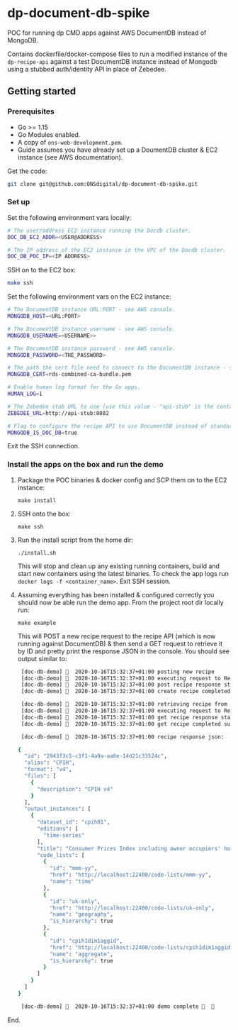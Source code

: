 # dp-document-db-spike

POC for running dp CMD apps against AWS DocumentDB instead of MongoDB. 

Contains dockerfile/docker-compose files to run a modified instance of the `dp-recipe-api` against a test DocumentDB 
instance instead of Mongodb using a stubbed auth/identity API in place of Zebedee.

## Getting started

### Prerequisites
- Go >= 1.15
- Go Modules enabled.
- A copy of `ons-web-development.pem`.
- Guide assumes you have already set up a DoumentDB cluster & EC2 instance (see AWS documentation).

Get the code:
```bash
git clone git@github.com:ONSdigital/dp-document-db-spike.git
```

### Set up
Set the following environment vars locally:
```bash
# The user/address EC2 instance running the Docdb cluster.
DOC_DB_EC2_ADDR=<USER@ADDRESS>

# The IP address of the EC2 instance in the VPC of the Docdb cluster.
DOC_DB_POC_IP=<IP ADDRESS>
```
SSH on to the EC2 box:
```bash
make ssh
```

Set the following environment vars on the EC2 instance:

```bash
# The DocumentDB instance URL:PORT - see AWS console.
MONGODB_HOST=<URL:PORT>

# The DocumentDB instance username - see AWS console.
MONGODB_USERNAME=<USERNAME>>

# The DocumentDB instance password - see AWS console.
MONGODB_PASSWORD=<THE_PASSWORD>

# The path the cert file need to connect to the DocumentDB instance - see AWS console.
MONGODB_CERT=rds-combined-ca-bundle.pem

# Enable human log format for the Go apps. 
HUMAN_LOG=1

# The Zebedee stub URL to use (use this value - "api-stub" is the container name in the docker-compose.yml)
ZEBEDEE_URL=http://api-stub:8082

# Flag to configure the recipe API to use DocumentDB instead of standard Mongo.
MONGODB_IS_DOC_DB=true
```
Exit the SSH connection.

### Install the apps on the box and run the demo

1) Package the POC binaries & docker config and SCP them on to the EC2 instance:
    ```
    make install
    ```

2) SSH onto the box:
    ```
    make ssh
    ```

3) Run the install script from the home dir:
    ```
    ./install.sh
    ```
    This will stop and clean up any existing running containers, build and start new containers using the latest 
    binaries. To check the app logs run `docker logs -f <container_name>`. Exit SSH session.

4) Assuming everything has been installed & configured correctly you should now be able run the demo app. From the project root dir locally run:
   ```
   make example
   ```
   This will POST a new recipe request to the recipe API (which is now running against DocumentDB) & then send a GET request to retrieve it 
   by ID and pretty print the response JSON in the console. You should see output similar to:
   
   ```bash
    [doc-db-demo] 🦄  2020-10-16T15:32:37+01:00 posting new recipe
    [doc-db-demo] 🦄  2020-10-16T15:32:37+01:00 executing request to Recipe API
    [doc-db-demo] 🦄  2020-10-16T15:32:37+01:00 post recipe response status OK
    [doc-db-demo] 🦄  2020-10-16T15:32:37+01:00 create recipe completed successfully : ID: 2943f3c5-c3f1-4a9a-aa6e-14d21c33524c Alias CPIH
   
    [doc-db-demo] 🦄  2020-10-16T15:32:37+01:00 retrieving recipe from API
    [doc-db-demo] 🦄  2020-10-16T15:32:37+01:00 executing request to Recipe API
    [doc-db-demo] 🦄  2020-10-16T15:32:37+01:00 get recipe response status OK
    [doc-db-demo] 🦄  2020-10-16T15:32:37+01:00 get recipe completed successfully : ID: 2943f3c5-c3f1-4a9a-aa6e-14d21c33524c Alias CPIH
   
    [doc-db-demo] 🦄  2020-10-16T15:32:37+01:00 recipe response json:
   
   {
     "id": "2943f3c5-c3f1-4a9a-aa6e-14d21c33524c",
     "alias": "CPIH",
     "format": "v4",
     "files": [
       {
         "description": "CPIH v4"
       }
     ],
     "output_instances": [
       {
         "dataset_id": "cpih01",
         "editions": [
           "time-series"
         ],
         "title": "Consumer Prices Index including owner occupiers' housing costs (CPIH)",
         "code_lists": [
           {
             "id": "mmm-yy",
             "href": "http://localhost:22400/code-lists/mmm-yy",
             "name": "time"
           },
           {
             "id": "uk-only",
             "href": "http://localhost:22400/code-lists/uk-only",
             "name": "geography",
             "is_hierarchy": true
           },
           {
             "id": "cpih1dim1aggid",
             "href": "http://localhost:22400/code-lists/cpih1dim1aggid",
             "name": "aggregate",
             "is_hierarchy": true
           }
         ]
       }
     ]
   }
   
    [doc-db-demo] 🦄  2020-10-16T15:32:37+01:00 demo complete 🚀  🎉
   ```
End.
 
